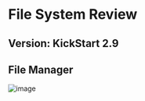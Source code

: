 # File System Review

## Version: KickStart 2.9

## File Manager

![image](https://user-images.githubusercontent.com/55008636/187629141-2040a6e2-363f-4523-bd9e-cffb4dd45f8f.png)
